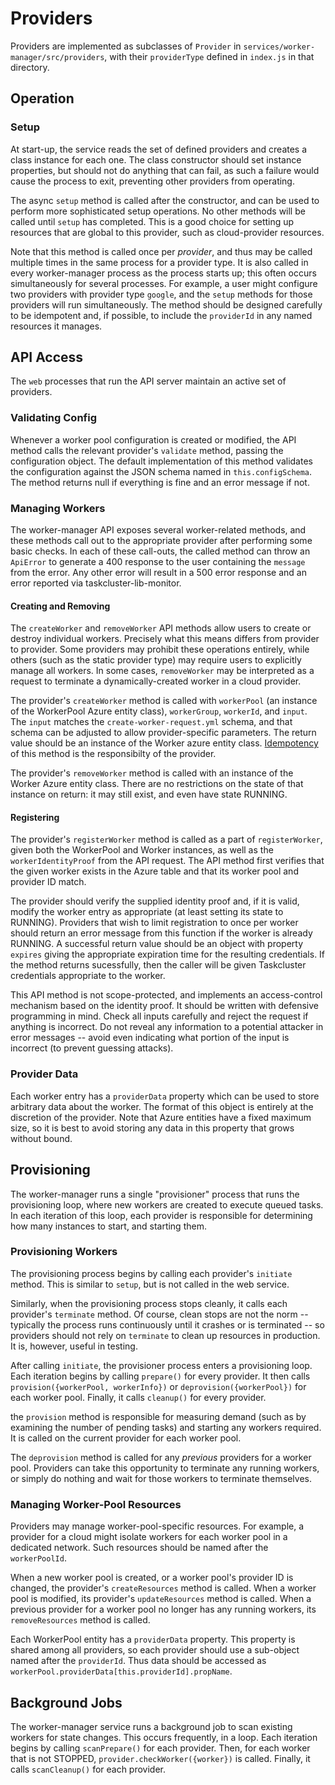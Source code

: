 # Providers

Providers are implemented as subclasses of `Provider` in `services/worker-manager/src/providers`, with their `providerType` defined in `index.js` in that directory.

## Operation

### Setup

At start-up, the service reads the set of defined providers and creates a class instance for each one.
The class constructor should set instance properties, but should not do anything that can fail, as such a failure would cause the process to exit, preventing other providers from operating.

The async `setup` method is called after the constructor, and can be used to perform more sophisticated setup operations.
No other methods will be called until `setup` has completed.
This is a good choice for setting up resources that are global to this provider, such as cloud-provider resources.

Note that this method is called once per *provider*, and thus may be called multiple times in the same process for a provider type.
It is also called in every worker-manager process as the process starts up; this often occurs simultaneously for several processes.
For example, a user might configure two providers with provider type `google`, and the `setup` methods for those providers will run simultaneously.
The method should be designed carefully to be idempotent and, if possible, to include the `providerId` in any named resources it manages.

## API Access

The `web` processes that run the API server maintain an active set of providers.

### Validating Config

Whenever a worker pool configuration is created or modified, the API method calls the relevant provider's `validate` method, passing the configuration object.
The default implementation of this method validates the configuration against the JSON schema named in `this.configSchema`.
The method returns null if everything is fine and an error message if not.

### Managing Workers

The worker-manager API exposes several worker-related methods, and these methods call out to the appropriate provider after performing some basic checks.
In each of these call-outs, the called method can throw an `ApiError` to generate a 400 response to the user containing the `message` from the error.
Any other error will result in a 500 error response and an error reported via taskcluster-lib-monitor.

#### Creating and Removing

The `createWorker` and `removeWorker` API methods allow users to create or destroy individual workers.
Precisely what this means differs from provider to provider.
Some providers may prohibit these operations entirely, while others (such as the static provider type) may require users to explicitly manage all workers.
In some cases, `removeWorker` may be interpreted as a request to terminate a dynamically-created worker in a cloud provider.

The provider's `createWorker` method is called with `workerPool` (an instance of the WorkerPool Azure entity class), `workerGroup`, `workerId`, and `input`.
The `input` matches the `create-worker-request.yml` schema, and that schema can be adjusted to allow provider-specific parameters.
The return value should be an instance of the Worker azure entity class.
[Idempotency](../../dev-docs/idempotency.md) of this method is the responsibilty of the provider.

The provider's `removeWorker` method is called with an instance of the Worker Azure entity class.
There are no restrictions on the state of that instance on return: it may still exist, and even have state RUNNING.

#### Registering

The provider's `registerWorker` method is called as a part of `registerWorker`, given both the WorkerPool and Worker instances, as well as the `workerIdentityProof` from the API request.
The API method first verifies that the given worker exists in the Azure table and that its worker pool and provider ID match.

The provider should verify the supplied identity proof and, if it is valid, modify the worker entry as appropriate (at least setting its state to RUNNING).
Providers that wish to limit registration to once per worker should return an error message from this function if the worker is already RUNNING.
A successful return value should be an object with property `expires` giving the appropriate expiration time for the resulting credentials.
If the method returns sucessfully, then the caller will be given Taskcluster credentials appropriate to the worker.

This API method is not scope-protected, and implements an access-control mechanism based on the identity proof.
It should be written with defensive programming in mind.
Check all inputs carefully and reject the request if anything is incorrect.
Do not reveal any information to a potential attacker in error messages -- avoid even indicating what portion of the input is incorrect (to prevent guessing attacks).

### Provider Data

Each worker entry has a `providerData` property which can be used to store arbitrary data about the worker.
The format of this object is entirely at the discretion of the provider.
Note that Azure entities have a fixed maximum size, so it is best to avoid storing any data in this property that grows without bound.

## Provisioning

The worker-manager runs a single "provisioner" process that runs the provisioning loop, where new workers are created to execute queued tasks.
In each iteration of this loop, each provider is responsible for determining how many instances to start, and starting them.

### Provisioning Workers

The provisioning process begins by calling each provider's `initiate` method.
This is similar to `setup`, but is not called in the web service.

Similarly, when the provisioning process stops cleanly, it calls each provider's `terminate` method.
Of course, clean stops are not the norm -- typically the process runs continuously until it crashes or is terminated -- so providers should not rely on `terminate` to clean up resources in production.
It is, however, useful in testing.

After calling `initiate`, the provisioner process enters a provisioning loop.
Each iteration begins by calling `prepare()` for every provider.
It then calls `provision({workerPool, workerInfo})` or `deprovision({workerPool})` for each worker pool.
Finally, it calls `cleanup()` for every provider.

the `provision` method is responsible for measuring demand (such as by examining the number of pending tasks) and starting any workers required.
It is called on the current provider for each worker pool.

The `deprovision` method is called for any *previous* providers for a worker pool.
Providers can take this opportunity to terminate any running workers, or simply do nothing and wait for those workers to terminate themselves.

### Managing Worker-Pool Resources

Providers may manage worker-pool-specific resources.
For example, a provider for a cloud might isolate workers for each worker pool in a dedicated network.
Such resources should be named after the `workerPoolId`.

When a new worker pool is created, or a worker pool's provider ID is changed, the provider's `createResources` method is called.
When a worker pool is modified, its provider's `updateResources` method is called.
When a previous provider for a worker pool no longer has any running workers, its `removeResources` method is called.

Each WorkerPool entity has a `providerData` property.
This property is shared among all providers, so each provider should use a sub-object named after the `providerId`.
Thus data should be accessed as `workerPool.providerData[this.providerId].propName`.

## Background Jobs

The worker-manager service runs a background job to scan existing workers for state changes.
This occurs frequently, in a loop.
Each iteration begins by calling `scanPrepare()` for each provider.
Then, for each worker that is not STOPPED, `provider.checkWorker({worker})` is called.
Finally, it calls `scanCleanup()` for each provider.
